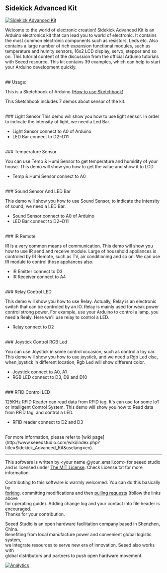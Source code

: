 Sidekick Advanced Kit
---------------------------------------------------------

[![Sidekick Advanced Kit](http://www.seeedstudio.com/wiki/images/2/21/SKP-0.jpg)](http://www.seeedstudio.com/wiki/index.php?title=Sidekick_Advanced_Kit&uselang=en)


Welcome to the world of electronic creation! Sidekick Advanced Kit is an Arduino electronics kit that can lead you to world of electronic. It contains the most common electronic components such as resistors, Leds etc. Also contains a large number of rich expansion functional modules, such as temperature and humity sensors, 16x2 LCD display, servo, stepper and so on. This tutorial content of the discussion from the official Arduino tutorials with Seeed resource. This kit contains 39 examples, which can help to start your Arduino development quickly.



<br>
## Usage:

This is a Sketchbook of Arduino.([How to use Sketchbook](http://www.seeedstudio.com/wiki/How_To_Use_Sketchbook "How to use Sketchbook"))

This Sketchbook includes 7 demos about sensor of the kit. 


<br>
### Light Sensor
This demo will show you how to use light sensor. In order to indicate the intensity of light, we need a Led Bar.

* Light Sensor connect to A0 of Arduino
* LED Bar connect to D2~D11


<br>
### Temperature Sensor

You can use Temp & Humi Sensor to get temperature and humidity of your house.
This demo will show you how to get the value and show it to LCD.

* Temp & Humi Sensor connect to A0


<br>
### Sound Sensor And LED Bar

This demo will show you how to use Sound Sensor, to indicate the intensity of sound, we need a LED Bar.

* Sound Sensor connect to A0 of Arduino
* LED Bar connect to D2~D11


<br>
### IR Remote

IR is a very common means of communication. This demo will show you how to use IR send and receive module.
Large of household appliances is controled by IR Remote, such as TV, air conditioning and so on.
We can use IR module to control those appliances also.

* IR Emitter connect to D3
* IR Receiver connect to A4


<br>
### Relay Control LED

This demo will show you how to use Relay. Actually, Relay is an electronic switch that can be controled by an IO.
Relay is mainly used for weak power control strong power. For example, use your Arduino to control a lamp, you need a Realy. Here we'll use relay to control a LED.

* Relay connect to D2


<br>
### Joystick Control RGB Led

You can use Joystick in some control occasion, such as control a toy car.
This demo will show you how to use joystick, and we need a Rgb Led else, when joystick in different location, Rgb Led will show different color.

* Joystick connect to A0, A1
* RGB LED connect to D3, D9 and D10


<br>
### RFID Control LED

125KHz RFID Reader can read data from RFID tag. It's can use for some IoT or Intelligent Control System.
This demo will show you how to Read data from RFID tag, and control a LED.

* RFID reader connect to D2 and D3





<br>
For more information, please refer to [wiki page](http://www.seeedstudio.com/wiki/index.php?title=Sidekick_Advanced_Kit&uselang=en).

    
----

This software is written by <your name @your_email.com> for seeed studio<br>
and is licensed under [The MIT License](http://opensource.org/licenses/mit-license.php). Check License.txt for more information.<br>

Contributing to this software is warmly welcomed. You can do this basically by<br>
[forking](https://help.github.com/articles/fork-a-repo), committing modifications and then [pulling requests](https://help.github.com/articles/using-pull-requests) (follow the links above<br>
for operating guide). Adding change log and your contact into file header is encouraged.<br>
Thanks for your contribution.

Seeed Studio is an open hardware facilitation company based in Shenzhen, China. <br>
Benefiting from local manufacture power and convenient global logistic system, <br>
we integrate resources to serve new era of innovation. Seeed also works with <br>
global distributors and partners to push open hardware movement.<br>



[![Analytics](https://ga-beacon.appspot.com/UA-46589105-3/sketch_sidekick)](https://github.com/igrigorik/ga-beacon)



